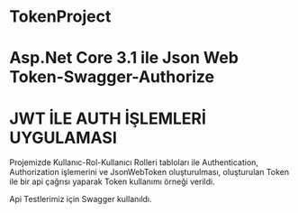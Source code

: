 # TokenProject
# Asp.Net Core 3.1 ile Json Web Token-Swagger-Authorize

# JWT İLE AUTH İŞLEMLERİ UYGULAMASI
Projemizde Kullanıc-Rol-Kullanıcı Rolleri tabloları ile Authentication, Authorization işlemerini ve JsonWebToken oluşturulması, oluşturulan Token ile bir api çağrısı yaparak Token kullanımı örneği verildi.

Api Testlerimiz için Swagger kullanıldı.
